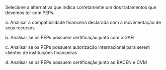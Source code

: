 Selecione a alternativa que indica corretamente um dos tratamentos que devemos ter com PEPs. 




a.
Analisar a compatibilidade financeira declarada com a movimentação de seus recursos



b.
Analisar se os PEPs possuem certificação junto com o GAFI



c.
Analisar se os PEPs possuem autorização internacional para serem clientes de instituições financeiras



d.
Analisar se os PEPs possuem certificação junto ao BACEN e CVM 

